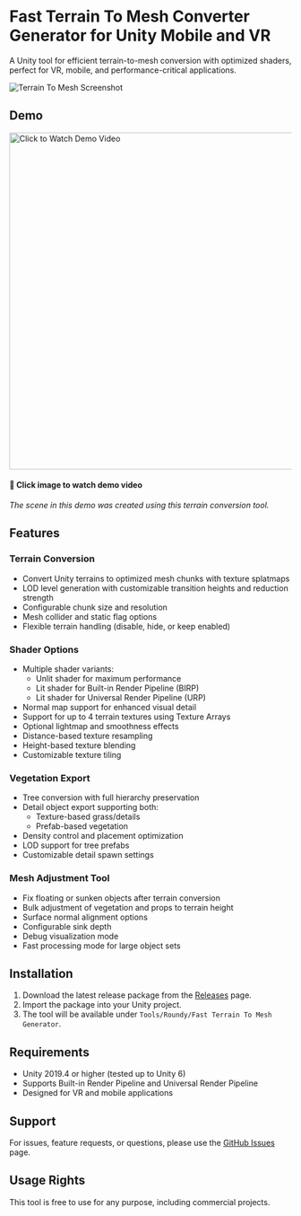 # Fast Terrain To Mesh Converter Generator for Unity Mobile and VR

A Unity tool for efficient terrain-to-mesh conversion with optimized shaders, perfect for VR, mobile, and performance-critical applications.

![Terrain To Mesh Screenshot](screenshot.png)

## Demo

[<img src="https://img.youtube.com/vi/Sw4tQi6weog/maxresdefault.jpg" width="600px" alt="Click to Watch Demo Video">](https://youtu.be/Sw4tQi6weog)
#### 🎥 Click image to watch demo video

*The scene in this demo was created using this terrain conversion tool.*

## Features

### Terrain Conversion
- Convert Unity terrains to optimized mesh chunks with texture splatmaps
- LOD level generation with customizable transition heights and reduction strength
- Configurable chunk size and resolution
- Mesh collider and static flag options
- Flexible terrain handling (disable, hide, or keep enabled)

### Shader Options
- Multiple shader variants:
  - Unlit shader for maximum performance
  - Lit shader for Built-in Render Pipeline (BIRP)
  - Lit shader for Universal Render Pipeline (URP)
- Normal map support for enhanced visual detail
- Support for up to 4 terrain textures using Texture Arrays
- Optional lightmap and smoothness effects
- Distance-based texture resampling
- Height-based texture blending
- Customizable texture tiling

### Vegetation Export
- Tree conversion with full hierarchy preservation
- Detail object export supporting both:
  - Texture-based grass/details
  - Prefab-based vegetation
- Density control and placement optimization
- LOD support for tree prefabs
- Customizable detail spawn settings

### Mesh Adjustment Tool
- Fix floating or sunken objects after terrain conversion
- Bulk adjustment of vegetation and props to terrain height
- Surface normal alignment options
- Configurable sink depth
- Debug visualization mode
- Fast processing mode for large object sets

## Installation

1. Download the latest release package from the [Releases](https://github.com/roundyyy/FastTerrainToMesh/releases) page.
2. Import the package into your Unity project.
3. The tool will be available under `Tools/Roundy/Fast Terrain To Mesh Generator`.

## Requirements

- Unity 2019.4 or higher (tested up to Unity 6)
- Supports Built-in Render Pipeline and Universal Render Pipeline
- Designed for VR and mobile applications

## Support

For issues, feature requests, or questions, please use the [GitHub Issues](https://github.com/roundyyy/FastTerrainToMesh/issues) page.

## Usage Rights

This tool is free to use for any purpose, including commercial projects.
